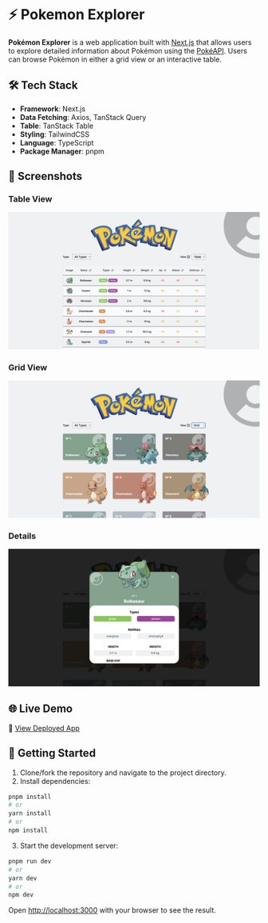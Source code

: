 # ⚡️ Pokemon Explorer

**Pokémon Explorer** is a web application built with [Next.js](https://nextjs.org/) that allows users to explore detailed information about Pokémon using the [PokéAPI](https://pokeapi.co/). Users can browse Pokémon in either a grid view or an interactive table.


## 🛠 Tech Stack

- **Framework**: Next.js
- **Data Fetching**: Axios, TanStack Query
- **Table**: TanStack Table
- **Styling**: TailwindCSS
- **Language**: TypeScript
- **Package Manager**: pnpm

 ## 📸 Screenshots

### Table View
![Table View](./screenshots/table-view.png)

### Grid View
![Grid View](./screenshots/grid-view.png)

### Details
![Pokemon Details](./screenshots/details.png)

## 🌐 Live Demo

🔗 [View Deployed App](https://pokemon.erikbeltran.dev/)
  
## 🚀 Getting Started

1. Clone/fork the repository and navigate to the project directory.
2. Install dependencies:
```bash
pnpm install
# or
yarn install
# or
npm install
```
3. Start the development server:
```bash
pnpm run dev
# or
yarn dev
# or
npm dev
```

Open [http://localhost:3000](http://localhost:3000) with your browser to see the result.

